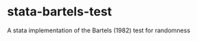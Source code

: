 stata-bartels-test
==================

A stata implementation of the Bartels (1982) test for randomness
